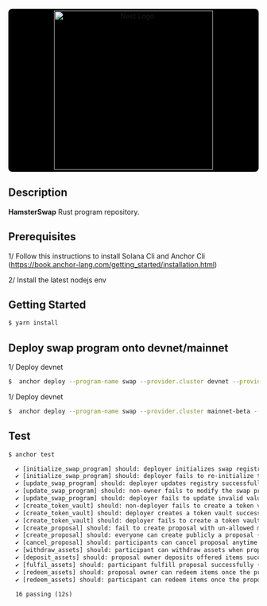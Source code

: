 <p align="center">
  <a style="background: black; display: block; border-radius: 8px; padding: 4px" href="http://id.ancient8.gg/" target="blank"><img src="https://cavies.xyz/assets/images/older-hamster.png" width="320" alt="Nest Logo" /></a>
</p>


## Description

**HamsterSwap** Rust program repository.


## Prerequisites

1/ Follow this instructions to install Solana Cli and Anchor Cli (https://book.anchor-lang.com/getting_started/installation.html)

2/ Install the latest nodejs env

## Getting Started

```bash
$ yarn install
```

## Deploy swap program onto devnet/mainnet

1/ Deploy devnet 

```bash
$  anchor deploy --program-name swap --provider.cluster devnet --provider.wallet ~/.config/solana/id.json
```

1/ Deploy devnet 

```bash
$  anchor deploy --program-name swap --provider.cluster mainnet-beta --provider.wallet ~/.config/solana/id.json
```

## Test

```bash
$ anchor test
```

```txt
  ✔ [initialize_swap_program] should: deployer initializes swap registry successfully
  ✔ [initialize_swap_program] should: deployer fails to re-initialize the swap registry
  ✔ [update_swap_program] should: deployer updates registry successfully (443ms)
  ✔ [update_swap_program] should: non-owner fails to modify the swap program
  ✔ [update_swap_program] should: deployer fails to update invalid values
  ✔ [create_token_vault] should: non-deployer fails to create a token vault
  ✔ [create_token_vault] should: deployer creates a token vault successfully (446ms)
  ✔ [create_token_vault] should: deployer fails to create a token vault for an added mint account
  ✔ [create_proposal] should: fail to create proposal with un-allowed mint tokens
  ✔ [create_proposal] should: everyone can create publicly a proposal (964ms)
  ✔ [cancel_proposal] should: participants can cancel proposal anytime when proposal isn't fulfilled (930ms)
  ✔ [withdraw_assets] should: participant can withdraw assets when proposal is canceled (452ms)
  ✔ [deposit_assets] should: proposal owner deposits offered items successfully (491ms)
  ✔ [fulfil_assets] should: participant fulfill proposal successfully (447ms)
  ✔ [redeem_assets] should: proposal owner can redeem items once the proposal is fulfilled (459ms)
  ✔ [redeem_assets] should: participant can redeem items once the proposal is fulfilled (461ms)

  16 passing (12s)

```